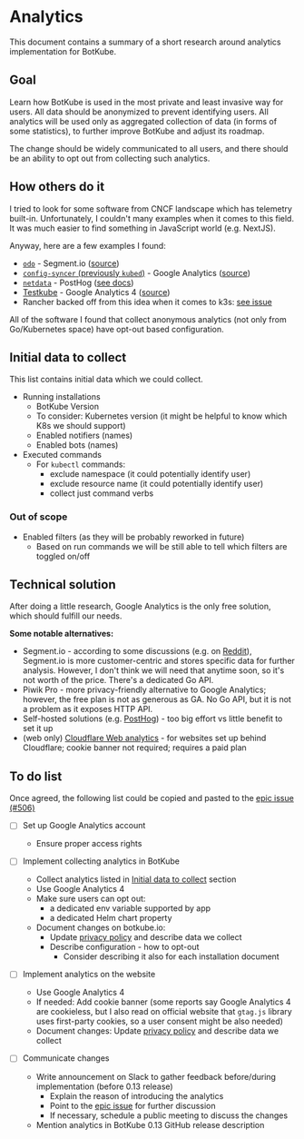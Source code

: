 # Analytics

This document contains a summary of a short research around analytics implementation for BotKube.

## Goal

Learn how BotKube is used in the most private and least invasive way for users.
All data should be anonymized to prevent identifying users. All analytics will be used only as aggregated collection of data (in forms of some statistics), to further improve BotKube and adjust its roadmap.

The change should be widely communicated to all users, and there should be an ability to opt out from collecting such analytics.

## How others do it

I tried to look for some software from CNCF landscape which has telemetry built-in. Unfortunately, I couldn't many examples when it comes to this field. It was much easier to find something in JavaScript world (e.g. NextJS).

Anyway, here are a few examples I found:

- [`odo`](https://github.com/redhat-developer/odo) - Segment.io ([source](https://github.com/redhat-developer/odo/blob/77d6b6df5cdd05074db8728d1aead76d3e259e25/pkg/segment/segment.go))
- [`config-syncer` (previously `kubed`)](https://github.com/kubeops/config-syncer) - Google Analytics ([source](https://github.com/kubeops/config-syncer/blob/release-0.12/vendor/kmodules.xyz/client-go/tools/cli/cli.go))
- [`netdata`](https://github.com/netdata/netdata) - PostHog ([see docs](https://learn.netdata.cloud/docs/agent/anonymous-statistics))
- [Testkube](https://github.com/kubeshop/testkube) - Google Analytics 4 ([source](https://github.com/kubeshop/testkube/blob/34c57dbdb9312b68910e0ad5808485292fa31313/pkg/analytics/analytics.go))
- Rancher backed off from this idea when it comes to k3s: [see issue](https://github.com/k3s-io/k3s/issues/834)

All of the software I found that collect anonymous analytics (not only from Go/Kubernetes space) have opt-out based configuration.

## Initial data to collect

This list contains initial data which we could collect.

- Running installations
  - BotKube Version
  - To consider: Kubernetes version (it might be helpful to know which K8s we should support)
  - Enabled notifiers (names)
  - Enabled bots (names)
- Executed commands
  - For `kubectl` commands:
    - exclude namespace (it could potentially identify user)
    - exclude resource name (it could potentially identify user)
    - collect just command verbs

### Out of scope

- Enabled filters (as they will be probably reworked in future)
  - Based on run commands we will be still able to tell which filters are toggled on/off

## Technical solution

After doing a little research, Google Analytics is the only free solution, which should fulfill our needs.

**Some notable alternatives:**
- Segment.io - according to some discussions (e.g. on [Reddit](https://www.reddit.com/r/GoogleTagManager/comments/f8nicy/how_is_segment_and_other_tools_different_to_gtm/)), Segment.io is more customer-centric and stores specific data for further analysis. However, I don't think we will need that anytime soon, so it's not worth of the price. There's a dedicated Go API. 
- Piwik Pro - more privacy-friendly alternative to Google Analytics; however, the free plan is not as generous as GA. No Go API, but it is not a problem as it exposes HTTP API.
- Self-hosted solutions (e.g. [PostHog](https://github.com/PostHog/posthog)) - too big effort vs little benefit to set it up
- (web only) [Cloudflare Web analytics](https://www.cloudflare.com/web-analytics/) - for websites set up behind Cloudflare; cookie banner not required; requires a paid plan

## To do list

Once agreed, the following list could be copied and pasted to the [epic issue (#506)](https://github.com/infracloudio/botkube/issues/506)

- [ ] Set up Google Analytics account
  - Ensure proper access rights

- [ ] Implement collecting analytics in BotKube
  - Collect analytics listed in [Initial data to collect](#initial-data-to-collect) section
  - Use Google Analytics 4
  - Make sure users can opt out:
    - a dedicated env variable supported by app
    - a dedicated Helm chart property
  - Document changes on botkube.io:
    - Update [privacy policy](https://github.com/infracloudio/botkube-docs/blob/master/content/privacy.md) and describe data we collect
    - Describe configuration - how to opt-out
      - Consider describing it also for each installation document

- [ ] Implement analytics on the website
  - Use Google Analytics 4
  - If needed: Add cookie banner (some reports say Google Analytics 4 are cookieless, but I also read on official website that `gtag.js` library uses first-party cookies, so a user consent might be also needed)
  - Document changes: Update [privacy policy](https://github.com/infracloudio/botkube-docs/blob/master/content/privacy.md) and describe data we collect 

- [ ] Communicate changes
  - Write announcement on Slack to gather feedback before/during implementation (before 0.13 release)
    - Explain the reason of introducing the analytics
    - Point to the [epic issue](https://github.com/infracloudio/botkube/issues/506) for further discussion
    - If necessary, schedule a public meeting to discuss the changes
  - Mention analytics in BotKube 0.13 GitHub release description
